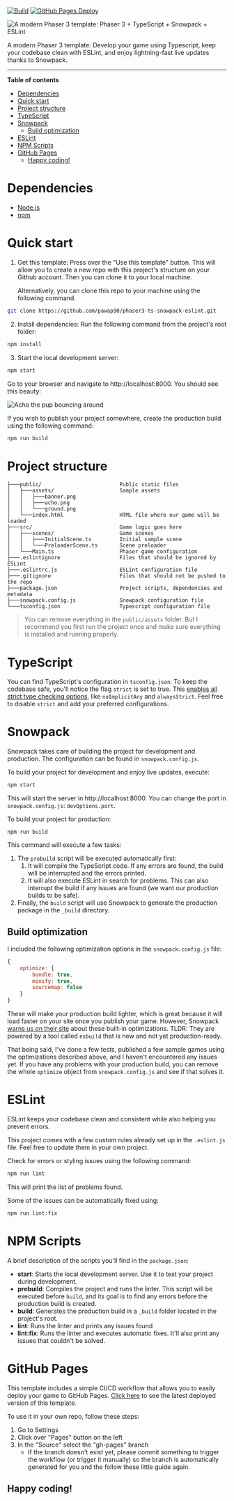 [![Build](https://github.com/pawap90/phaser3-ts-snowpack-eslint/actions/workflows/build.yml/badge.svg)](https://github.com/pawap90/phaser3-ts-snowpack-eslint/actions/workflows/build.yml)
[![GitHub Pages Deploy](https://github.com/pawap90/phaser3-ts-snowpack-eslint/actions/workflows/deploy.yml/badge.svg)](https://github.com/pawap90/phaser3-ts-snowpack-eslint/actions/workflows/deploy.yml) 

![A modern Phaser 3 template: Phaser 3 + TypeScript + Snowpack + ESLint](https://i.imgur.com/Rq3JrQX.png) 

A modern Phaser 3 template: Develop your game using Typescript, keep your codebase clean with ESLint, and enjoy lightning-fast live updates thanks to Snowpack.

---

**Table of contents**
- [Dependencies](#dependencies)
- [Quick start](#quick-start)
- [Project structure](#project-structure)
- [TypeScript](#typescript)
- [Snowpack](#snowpack)
  - [Build optimization](#build-optimization)
- [ESLint](#eslint)
- [NPM Scripts](#npm-scripts)
- [GitHub Pages](#github-pages)
  - [Happy coding!](#happy-coding)


# Dependencies
- [Node.js](https://nodejs.org/en/)
- [npm](https://www.npmjs.com/)

# Quick start

1. Get this template: Press over the "Use this template" button. This will allow you to create a new repo with this project's structure on your Github account. Then you can clone it to your local machine.

    Alternatively, you can clone this repo to your machine using the following command.

```sh
git clone https://github.com/pawap90/phaser3-ts-snowpack-eslint.git
```

2. Install dependencies: Run the following command from the project's root folder:

```sh
npm install
```

3. Start the local development server: 

```sh
npm start
```

Go to your browser and navigate to http://localhost:8000. You should see this beauty:

![Acho the pup bouncing around](https://i.imgur.com/bYVcrSr.gif)

If you wish to publish your project somewhere, create the production build using the following command:

```sh
npm run build
```

# Project structure

```
├───public/                         Public static files
│   ├───assets/                     Sample assets
│   │   ├───banner.png
│   │   ├───acho.png
│   │   └───ground.png
│   └───index.html                  HTML file where our game will be loaded
├───src/                            Game logic goes here
│   ├───scenes/                     Game scenes
│   │   ├───InitialScene.ts         Initial sample scene
│   │   └───PreloaderScene.ts       Scene preloader
│   └───Main.ts                     Phaser game configuration
├───.eslintignore                   Files that should be ignored by ESLint	
├───.eslintrc.js                    ESLint configuration file
├───.gitignore                      Files that should not be pushed to the repo
├───package.json                    Project scripts, dependencies and metadata
├───snowpack.config.js              Snowpack configuration file
└───tsconfig.json                   Typescript configuration file
```

> You can remove everything in the `public/assets` folder. But I recommend you first run the project once and make sure everything is installed and running properly.

# TypeScript
You can find TypeScript's configuration in `tsconfig.json`. To keep the codebase safe, you'll notice the flag `strict` is set to true. This [enables all strict type checking options](https://www.typescriptlang.org/tsconfig/#strict), like `noImplicitAny` and `alwaysStrict`. Feel free to disable `strict` and add your preferred configurations.

# Snowpack
Snowpack takes care of building the project for development and production. The configuration can be found in `snowpack.config.js`.

To build your project for development and enjoy live updates, execute:

```sh
npm start
```
This will start the server in http://localhost:8000. You can change the port in `snowpack.config.js`: `devOptions.port`.

To build your project for production:

```
npm run build
```
This command will execute a few tasks:
1. The `prebuild` script will be executed automatically first:
   1. It will compile the TypeScript code. If any errors are found, the build will be interrupted and the errors printed.
   2. It will also execute ESLint in search for problems. This can also interrupt the build if any issues are found (we want our production builds to be safe).
2. Finally, the `build` script will use Snowpack to generate the production package in the `_build` directory.

## Build optimization
I included the following optimization options in the `snowpack.config.js` file:

```js
{
    optimize: {
        bundle: true,
        minify: true,
        sourcemap: false
    }
}
```
These will make your production build lighter, which is great because it will load faster on your site once you publish your game. However, Snowpack [warns us on their site](https://www.snowpack.dev/guides/optimize-and-bundle) about these built-in optimizations. TLDR: They are powered by a tool called `esbuild` that is new and not yet production-ready. 

That being said, I've done a few tests, published a few sample games using the optimizations described above, and I haven't encountered any issues yet. If you have any problems with your production build, you can remove the whole `optimize` object from `snowpack.config.js` and see if that solves it.

# ESLint
ESLint keeps your codebase clean and consistent while also helping you prevent errors. 

This project comes with a few custom rules already set up in the `.eslint.js` file. Feel free to update them in your own project.

Check for errors or styling issues using the following command:
```sh
npm run lint
```
This will print the list of problems found. 

Some of the issues can be automatically fixed using:
```sh
npm run lint:fix
```

# NPM Scripts
A brief description of the scripts you'll find in the `package.json`:
- **start**: Starts the local development server. Use it to test your project during development.
- **prebuild**: Compiles the project and runs the linter. This script will be executed before `build`, and its goal is to find any errors before the production build is created.
- **build**: Generates the production build in a `_build` folder located in the project's root.
- **lint**: Runs the linter and prints any issues found
- **lint:fix**: Runs the linter and executes automatic fixes. It'll also print any issues that couldn't be solved.

# GitHub Pages
This template includes a simple CI/CD workflow that allows you to easily deploy your game to GitHub Pages. 
[Click here](https://pawap90.github.io/phaser3-ts-snowpack-eslint) to see the latest deployed version of this template.

To use it in your own repo, follow these steps:
1. Go to Settings
2. Click over "Pages" button on the left
3. In the "Source" select the "gh-pages" branch
   - If the branch doesn't exist yet, please commit something to trigger the workflow (or trigger it manually) so the branch is automatically generated for you and the follow these little guide again.

<!-- no toc -->
## Happy coding! 
